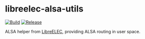 # libreelec-alsa-utils

[![Build](https://github.com/radxa-pkg/libreelec-alsa-utils/actions/workflows/build.yml/badge.svg)](https://github.com/radxa-pkg/libreelec-alsa-utils/actions/workflows/build.yml) [![Release](https://github.com/radxa-pkg/libreelec-alsa-utils/actions/workflows/release.yml/badge.svg)](https://github.com/radxa-pkg/libreelec-alsa-utils/actions/workflows/release.yml)

ALSA helper from [LibreELEC](https://github.com/LibreELEC/LibreELEC.tv), providing ALSA routing in user space.

